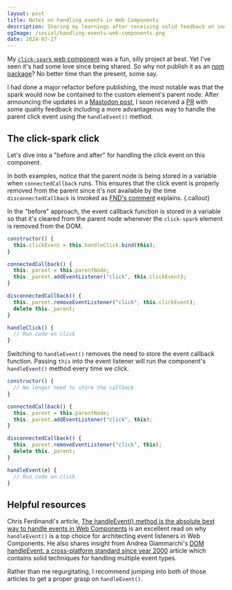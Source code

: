 ```yaml
---
layout: post
title: Notes on handling events in Web Components
description: Sharing my learnings after receiving solid feedback on some web component code.
ogImage: /social/handling-events-web-components.png
date: 2024-07-27
---
```


My [`click-spark` web component](/blog/click-spark/) was a fun, silly project at best. Yet I've seen it's had some love since being shared. So why not publish it as an [npm package](https://www.npmjs.com/package/click-spark)? No better time than the present, some say.

I had done a major refactor before publishing, the most notable was that the spark would now be contained to the custom element's parent node. After announcing the updates in a [Mastodon post](https://fosstodon.org/@hexagoncircle/112855152216537788), I soon received a [PR](https://github.com/hexagoncircle/click-spark/pull/7#discussion_r1693933865) with some quality feedback including a more advantageous way to handle the parent click event using the `handleEvent()` method.

## The click-spark click

Let's dive into a "before and after" for handling the click event on this component.

In both examples, notice that the parent node is being stored in a variable when `connectedCallback` runs. This ensures that the click event is properly removed from the parent since it's not available by the time `disconnectedCallback` is invoked as [FND's comment](https://github.com/hexagoncircle/click-spark/pull/7#discussion_r1693936577) explains.
{.callout}

In the "before" approach, the event callback function is stored in a variable so that it's cleared from the parent node whenever the `click-spark` element is removed from the DOM.

```js
constructor() {
  this.clickEvent = this.handleClick.bind(this);
}

connectedCallback() {
  this._parent = this.parentNode;
  this._parent.addEventListener("click", this.clickEvent);
}

disconnectedCallback() {
  this._parent.removeEventListener("click", this.clickEvent);
  delete this._parent;
}

handleClick() {
  // Run code on click
}
```

Switching to `handleEvent()` removes the need to store the event callback function. Passing `this` into the event listener will run the component's `handleEvent()` method every time we click.

```js
constructor() {
  // No longer need to store the callback
}

connectedCallback() {
  this._parent = this.parentNode;
  this._parent.addEventListener("click", this);
}

disconnectedCallback() {
  this._parent.removeEventListener("click", this);
  delete this._parent;
}

handleEvent(e) {
  // Run code on click
}
```

## Helpful resources

Chris Ferdinandi's article, [The handleEvent() method is the absolute best way to handle events in Web Components](https://gomakethings.com/the-handleevent-method-is-the-absolute-best-way-to-handle-events-in-web-components/) is an excellent read on why `handleEvent()` is a top choice for architecting event listeners in Web Components. He also shares insight from Andrea Giammarchi's [DOM handleEvent: a cross-platform standard since year 2000](https://webreflection.medium.com/dom-handleevent-a-cross-platform-standard-since-year-2000-5bf17287fd38) article which contains solid techniques for handling multiple event types.

Rather than me regurgitating, I recommend jumping into both of those articles to get a proper grasp on `handleEvent()`.
